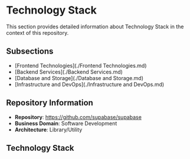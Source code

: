 # Technology Stack

This section provides detailed information about Technology Stack in the context of this repository.

## Subsections

- [Frontend Technologies](./Frontend Technologies.md)
- [Backend Services](./Backend Services.md)
- [Database and Storage](./Database and Storage.md)
- [Infrastructure and DevOps](./Infrastructure and DevOps.md)

## Repository Information

- **Repository**: https://github.com/supabase/supabase
- **Business Domain**: Software Development
- **Architecture**: Library/Utility

## Technology Stack

